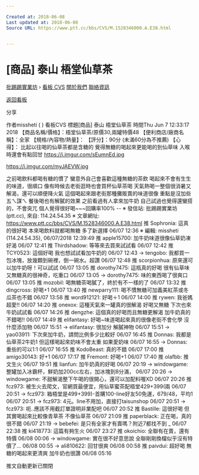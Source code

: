 ```yaml
---

Created at: 2018-06-08
Last updated at: 2018-06-08
Source URL: https://www.ptt.cc/bbs/CVS/M.1528346000.A.E38.html


---
```


# [商品] 泰山 梧堂仙草茶


[批踢踢實業坊](https://www.ptt.cc/bbs/) › [看板 CVS](https://www.ptt.cc/bbs/CVS/index.html) [關於我們](https://www.ptt.cc/about.html) [聯絡資訊](https://www.ptt.cc/contact.html)

[返回看板](https://www.ptt.cc/bbs/CVS/index.html)

分享

作者missheti ( )
看板CVS
標題\[商品\] 泰山 梧堂仙草茶
時間Thu Jun 7 12:33:17 2018
【商品名稱/價格】：梧堂仙草茶/原價30,兩罐特價48 【便利商店/廠商名稱】：全家 【規格/內容物/熱量】： 【評分】：90分 (未滿60分為不推薦) 【心得】： 比起以往喝的仙草茶都是含糖的 覺得無糖的喝起來更能喝的到仙草味 入喉時還會有點回甘 <https://i.imgur.com/sEumnEd.jpg>

<https://i.imgur.com/myJAEVW.jpg>

之前喝飲料都喝有糖的慣了 蠻意外自己會喜歡這種無糖的茶飲 喝起來不會有生生的味道，很順口 像有時候去老街逛時也會買杯仙草茶喝 天氣熱喝一整個很消暑又解渴，還可以順便降火氣 這個喝起來跟老街那種攤販賣的味道很像 重點是沒加些五ㄟ謀ㄟ 餐後喝也有解膩的效果 之前看過有人拿來加牛奶 自己試過也覺得還蠻搭的，不會突兀 個人覺得很好喝~~~回購率100% -- ※ 發信站: 批踢踢實業坊(ptt.cc), 來自: 114.24.54.35 ※ 文章網址: <https://www.ptt.cc/bbs/CVS/M.1528346000.A.E38.html>
推 Sophronia: 這真的很好喝 本來喝飲料就都喝無糖 多了新選擇 06/07 12:36
※ 編輯: missheti (114.24.54.35), 06/07/2018 12:39:49
推 apple15700: 加牛奶味道很像仙草奶凍 好渴 06/07 12:41
推 Thirdshadow: 等等來去買來試試看 06/07 12:42
推 TCY0523: 這個好喝 我也想試試看加牛奶的 06/07 12:43
→ tengobo: 我都買一包冰塊，放幾顆到碗裡，倒一碗水。超讚 06/07 12:48
推 scorpionhua: 原來還可以加牛奶呀！可以試試 06/07 13:05
推 dorothy7475: 這瓶真的好喝 很有仙草味又無糖真的很神奇，吃重口 06/07 13:05
→ dorothy7475: 味的東西喝了很爽口 06/07 13:05
推 mozobil: 喝無糖茶喝膩了，終於有不一樣的了 06/07 13:32
推 dingcross: 好喝+1 06/07 13:40
推 newparry111: 喝不慣無糖可加義美紅茶或冬瓜茶也不錯 06/07 13:58
推 word912121: 好喝＋1 06/07 14:00
推 rywen: 我爸媽超愛!! 06/07 14:20
推 onexox: 這種天氣來一罐真的很解渴 好喝又無糖 下次也來牛奶試試看 06/07 14:26
推 dengzhe: 這個真的好喝而且無糖更解渴 加牛奶真的不錯喝!! 06/07 14:49
推 elifantasy: 好喝~味道喝起來真的很像老街不會化學 沒什麼添加物 06/07 15:51
→ elifantasy: 很加分 解膩神物 06/07 15:51
→ yao03911: 下次來加牛奶，請問比例多少比較好 06/07 16:45
推 Donnas: 我都是仙草茶2牛奶1 但這樣喝起來奶味不會太重 如果愛奶味 06/07 16:55
→ Donnas: 重些的可以1:1 06/07 16:55
推 KodoBeast: 真的不錯 06/07 17:00
推 amigo30143: 好+1 06/07 17:17
推 Fremont: 好喝+1 06/07 17:40
推 olafbb: 推文生火 06/07 19:51
推 lianfun: 加牛奶真的好喝 06/07 20:19
→ windowgame: 整罐加入冰霸杯，鮮奶加200cc左右，加冰塊到8分滿， 06/07 20:26
→ windowgame: 不甜解渴整下午喝的很開心，還可以加配料喔XD 06/07 20:26
推 fcz973: 被生火去爬文，官網買最便宜，用仙草蜜茶配梧堂429+399(兩 06/07 20:51
→ fcz973: 箱梧堂是499+399)-首購100-line好友50免運，679/48，平均1 06/07 20:51
→ fcz973: 4元。line不用加，直接打taisunshop 06/07 20:51
→ fcz973: 呃..應該不用截訂單證明非業配吧 06/07 20:52
推 Bastille: 這很好喝 但其實喝起來比較像青草茶 不像仙草茶 06/07 21:09
推 paperblack: 正在喝，真的很不錯 06/07 21:19
→ bebefei: 是只有全家才有賣嗎？附近7都找不到 \_ 06/07 22:38
推 ki418773: 這篇有夠生火 06/07 23:27
推 okoichio: 全聯有在賣，還有特價 06/08 00:06
→ windowgame: 實在很不好意思說 全聯剛剛換檔似乎沒有特價了... 06/08 00:55
→ ali810622: 回甘很爽 06/08 00:58
推 paivdui: 超好喝 無糖的喝起來更清爽 加牛奶也很讚 06/08 05:16

推文自動更新已關閉

